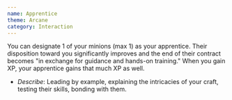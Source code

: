 ```yaml
---
name: Apprentice
theme: Arcane
category: Interaction
---
```


You can designate 1 of your minions (max 1) as your apprentice. Their disposition toward you significantly improves and the end of their contract becomes "in exchange for guidance and hands-on training." When you gain XP, your apprentice gains that much XP as well. 

* *Describe*: Leading by example, explaining the intricacies of your craft, testing their skills, bonding with them.